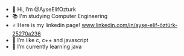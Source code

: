 - 👋 Hi, I’m @AyseElifOzturk
- 📚 I'm studying Computer Engineering
- ⭐ Here is my linkedin page! www.linkedin.com/in/ayşe-elif-öztürk-25270a236
- 👀 I’m like c, c++ and javascript
- 🌱 I’m currently learning java

<!---
AyseElifOzturk/AyseElifOzturk is a ✨ special ✨ repository because its `README.md` (this file) appears on your GitHub profile.
You can click the Preview link to take a look at your changes.
- 📫 How to reach me ozturk.a.elif@gmail.com
--->
<!---
💞️ I’m looking to collaborate on ...
--->
